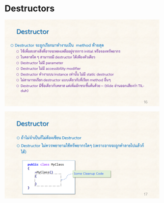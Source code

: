 # Destructors #

![](./Slides/CSharp-Class-part-3/Slide16.PNG)

![](./Slides/CSharp-Class-part-3/Slide17.PNG)

